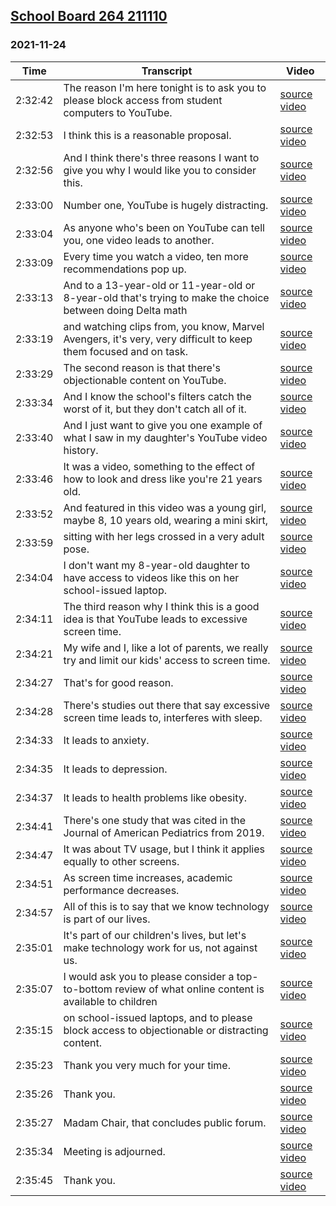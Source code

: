 ## [School Board 264 211110](https://archive.org/details/school-board-264-211110)
### 2021-11-24
| Time| Transcript| Video|
|---------|---------------------------------------------------------------------------------------------------------------------------------------------------------------------------------------------------------------------------------------------------|--------------------------------------------------------------------------------|
| 2:32:42| The reason I'm here tonight is to ask you to please block access from student computers to YouTube.| [source video](https://archive.org/details/school-board-264-211110?start=9162)|
| 2:32:53| I think this is a reasonable proposal.| [source video](https://archive.org/details/school-board-264-211110?start=9173)|
| 2:32:56| And I think there's three reasons I want to give you why I would like you to consider this.| [source video](https://archive.org/details/school-board-264-211110?start=9176)|
| 2:33:00| Number one, YouTube is hugely distracting.| [source video](https://archive.org/details/school-board-264-211110?start=9180)|
| 2:33:04| As anyone who's been on YouTube can tell you, one video leads to another.| [source video](https://archive.org/details/school-board-264-211110?start=9184)|
| 2:33:09| Every time you watch a video, ten more recommendations pop up.| [source video](https://archive.org/details/school-board-264-211110?start=9189)|
| 2:33:13| And to a 13-year-old or 11-year-old or 8-year-old that's trying to make the choice between doing Delta math| [source video](https://archive.org/details/school-board-264-211110?start=9193)|
| 2:33:19| and watching clips from, you know, Marvel Avengers, it's very, very difficult to keep them focused and on task.| [source video](https://archive.org/details/school-board-264-211110?start=9199)|
| 2:33:29| The second reason is that there's objectionable content on YouTube.| [source video](https://archive.org/details/school-board-264-211110?start=9209)|
| 2:33:34| And I know the school's filters catch the worst of it, but they don't catch all of it.| [source video](https://archive.org/details/school-board-264-211110?start=9214)|
| 2:33:40| And I just want to give you one example of what I saw in my daughter's YouTube video history.| [source video](https://archive.org/details/school-board-264-211110?start=9220)|
| 2:33:46| It was a video, something to the effect of how to look and dress like you're 21 years old.| [source video](https://archive.org/details/school-board-264-211110?start=9226)|
| 2:33:52| And featured in this video was a young girl, maybe 8, 10 years old, wearing a mini skirt,| [source video](https://archive.org/details/school-board-264-211110?start=9232)|
| 2:33:59| sitting with her legs crossed in a very adult pose.| [source video](https://archive.org/details/school-board-264-211110?start=9239)|
| 2:34:04| I don't want my 8-year-old daughter to have access to videos like this on her school-issued laptop.| [source video](https://archive.org/details/school-board-264-211110?start=9244)|
| 2:34:11| The third reason why I think this is a good idea is that YouTube leads to excessive screen time.| [source video](https://archive.org/details/school-board-264-211110?start=9251)|
| 2:34:21| My wife and I, like a lot of parents, we really try and limit our kids' access to screen time.| [source video](https://archive.org/details/school-board-264-211110?start=9261)|
| 2:34:27| That's for good reason.| [source video](https://archive.org/details/school-board-264-211110?start=9267)|
| 2:34:28| There's studies out there that say excessive screen time leads to, interferes with sleep.| [source video](https://archive.org/details/school-board-264-211110?start=9268)|
| 2:34:33| It leads to anxiety.| [source video](https://archive.org/details/school-board-264-211110?start=9273)|
| 2:34:35| It leads to depression.| [source video](https://archive.org/details/school-board-264-211110?start=9275)|
| 2:34:37| It leads to health problems like obesity.| [source video](https://archive.org/details/school-board-264-211110?start=9277)|
| 2:34:41| There's one study that was cited in the Journal of American Pediatrics from 2019.| [source video](https://archive.org/details/school-board-264-211110?start=9281)|
| 2:34:47| It was about TV usage, but I think it applies equally to other screens.| [source video](https://archive.org/details/school-board-264-211110?start=9287)|
| 2:34:51| As screen time increases, academic performance decreases.| [source video](https://archive.org/details/school-board-264-211110?start=9291)|
| 2:34:57| All of this is to say that we know technology is part of our lives.| [source video](https://archive.org/details/school-board-264-211110?start=9297)|
| 2:35:01| It's part of our children's lives, but let's make technology work for us, not against us.| [source video](https://archive.org/details/school-board-264-211110?start=9301)|
| 2:35:07| I would ask you to please consider a top-to-bottom review of what online content is available to children| [source video](https://archive.org/details/school-board-264-211110?start=9307)|
| 2:35:15| on school-issued laptops, and to please block access to objectionable or distracting content.| [source video](https://archive.org/details/school-board-264-211110?start=9315)|
| 2:35:23| Thank you very much for your time.| [source video](https://archive.org/details/school-board-264-211110?start=9323)|
| 2:35:26| Thank you.| [source video](https://archive.org/details/school-board-264-211110?start=9326)|
| 2:35:27| Madam Chair, that concludes public forum.| [source video](https://archive.org/details/school-board-264-211110?start=9327)|
| 2:35:34| Meeting is adjourned.| [source video](https://archive.org/details/school-board-264-211110?start=9334)|
| 2:35:45| Thank you.| [source video](https://archive.org/details/school-board-264-211110?start=9345)|
